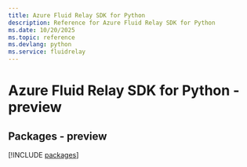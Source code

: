 ```yaml
---
title: Azure Fluid Relay SDK for Python
description: Reference for Azure Fluid Relay SDK for Python
ms.date: 10/20/2025
ms.topic: reference
ms.devlang: python
ms.service: fluidrelay
---
```

# Azure Fluid Relay SDK for Python - preview
## Packages - preview
[!INCLUDE [packages](fluid-relay-index.md)]